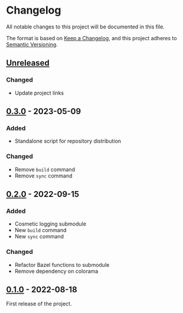 # Changelog

All notable changes to this project will be documented in this file.

The format is based on [Keep a Changelog](https://keepachangelog.com/en/1.0.0/),
and this project adheres to [Semantic Versioning](https://semver.org/spec/v2.0.0.html).

## [Unreleased]

### Changed

- Update project links

## [0.3.0] - 2023-05-09

### Added

- Standalone script for repository distribution

### Changed

- Remove `build` command
- Remove `sync` command

## [0.2.0] - 2022-09-15

### Added

- Cosmetic logging submodule
- New `build` command
- New `sync` command

### Changed

- Refactor Bazel functions to submodule
- Remove dependency on colorama

## [0.1.0] - 2022-08-18

First release of the project.

[unreleased]: https://github.com/upkie/raspunzel/compare/v0.3.0...HEAD
[0.3.0]: https://github.com/upkie/raspunzel/compare/v0.2.0...v0.3.0
[0.2.0]: https://github.com/upkie/raspunzel/compare/v0.1.0...v0.2.0
[0.1.0]: https://github.com/upkie/raspunzel/releases/tag/v0.1.0
